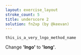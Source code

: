 ```yaml
---
layout: exercise_layout
stroke_count: 5
title: underscore 2
solution: fn2xp (by @keevan)
---
```


    this_is_a_very_lngo_method_name

Change **'lngo'** to **'long'**.
